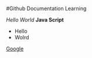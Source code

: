 #Github Documentation Learning

*Hello World*
**Java Script**
+ Hello
+ Wolrd

[Google](https://www.google.com)
